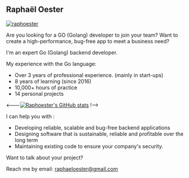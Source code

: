 ## Raphaël Oester

<p align="left"> <a href="https://github.com/ryo-ma/github-profile-trophy"><img src="https://github-profile-trophy.vercel.app/?username=raphoester" alt="raphoester" /></a> </p>

Are you looking for a GO (Golang) developer to join your team? 
Want to create a high-performance, bug-free app to meet a business need? 

I'm an expert Go (Golang) backend developer.

My experience with the Go language: 
- Over 3 years of professional experience. (mainly in start-ups)
- 8 years of learning (since 2016)
- 10,000+ hours of practice
- 14 personal projects 

<---[![Raphoester's GitHub stats](https://github-readme-stats.vercel.app/api?username=raphoester)](https://github.com/anuraghazra/github-readme-stats) !-->


I can help you with : 
- Developing reliable, scalable and bug-free backend applications
- Designing software that is sustainable, reliable and profitable over the long term
- Maintaining existing code to ensure your company's security.

Want to talk about your project? 

Reach me by email: raphaeloester@gmail.com
